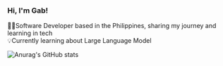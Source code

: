 

### Hi, I'm Gab!

🧑‍💻Software Developer based in the Philippines, sharing my journey and learning in tech<br/>
💡Currently learning about Large Language Model<br/>


![Anurag's GitHub stats](https://github-readme-stats.vercel.app/api?username=gabechaluce&show_icons=true&theme=midnight-purple)
